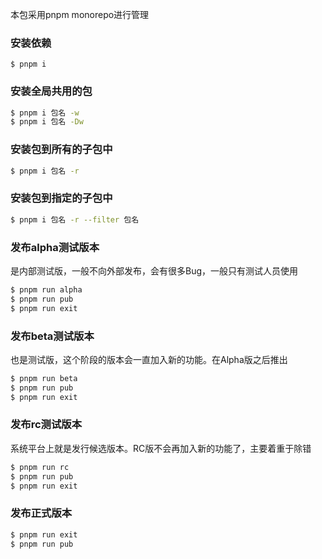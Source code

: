 本包采用pnpm monorepo进行管理

### 安装依赖

```
$ pnpm i
```

### 安装全局共用的包

```bash
$ pnpm i 包名 -w
$ pnpm i 包名 -Dw
```

### 安装包到所有的子包中

```bash
$ pnpm i 包名 -r
```

### 安装包到指定的子包中

```bash
$ pnpm i 包名 -r --filter 包名
```

### 发布alpha测试版本

是内部测试版，一般不向外部发布，会有很多Bug，一般只有测试人员使用

```bash
$ pnpm run alpha
$ pnpm run pub
$ pnpm run exit
```

### 发布beta测试版本

也是测试版，这个阶段的版本会一直加入新的功能。在Alpha版之后推出

```bash
$ pnpm run beta
$ pnpm run pub
$ pnpm run exit
```

### 发布rc测试版本

系统平台上就是发行候选版本。RC版不会再加入新的功能了，主要着重于除错

```bash
$ pnpm run rc
$ pnpm run pub
$ pnpm run exit
```

### 发布正式版本

```bash
$ pnpm run exit
$ pnpm run pub
```